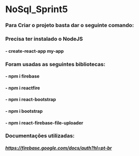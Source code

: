 # NoSql_Sprint5
### Para Criar o projeto basta dar o seguinte comando:
### Precisa ter instalado o NodeJS
#### - create-react-app my-app

### Foram usadas as seguintes bibliotecas:
#### - npm i firebase
#### - npm i reactfire
#### - npm i react-bootstrap
#### - npm i bootstrap
####  - npm i react-firebase-file-uploader

### Documentações utilizadas:
##### https://firebase.google.com/docs/auth?hl=pt-br
